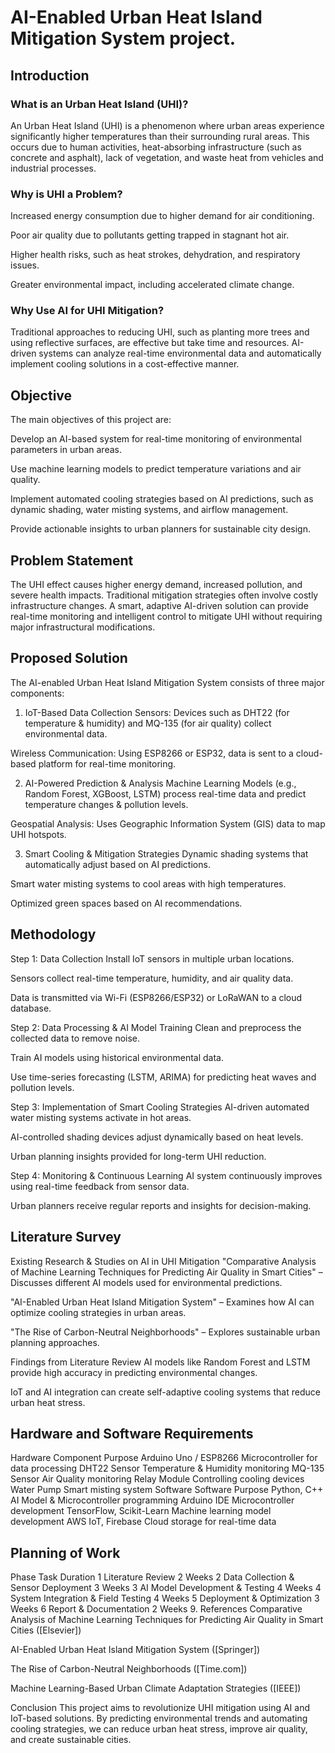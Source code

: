 # AI-Enabled Urban Heat Island Mitigation System project.

## Introduction
### What is an Urban Heat Island (UHI)?
An Urban Heat Island (UHI) is a phenomenon where urban areas experience significantly higher temperatures than their surrounding rural areas. This occurs due to human activities, heat-absorbing infrastructure (such as concrete and asphalt), lack of vegetation, and waste heat from vehicles and industrial processes.

### Why is UHI a Problem?
Increased energy consumption due to higher demand for air conditioning.

Poor air quality due to pollutants getting trapped in stagnant hot air.

Higher health risks, such as heat strokes, dehydration, and respiratory issues.

Greater environmental impact, including accelerated climate change.

### Why Use AI for UHI Mitigation?
Traditional approaches to reducing UHI, such as planting more trees and using reflective surfaces, are effective but take time and resources. AI-driven systems can analyze real-time environmental data and automatically implement cooling solutions in a cost-effective manner.

## Objective
The main objectives of this project are:

Develop an AI-based system for real-time monitoring of environmental parameters in urban areas.

Use machine learning models to predict temperature variations and air quality.

Implement automated cooling strategies based on AI predictions, such as dynamic shading, water misting systems, and airflow management.

Provide actionable insights to urban planners for sustainable city design.

## Problem Statement
The UHI effect causes higher energy demand, increased pollution, and severe health impacts. Traditional mitigation strategies often involve costly infrastructure changes. A smart, adaptive AI-driven solution can provide real-time monitoring and intelligent control to mitigate UHI without requiring major infrastructural modifications.

## Proposed Solution
The AI-enabled Urban Heat Island Mitigation System consists of three major components:

1. IoT-Based Data Collection
Sensors: Devices such as DHT22 (for temperature & humidity) and MQ-135 (for air quality) collect environmental data.

Wireless Communication: Using ESP8266 or ESP32, data is sent to a cloud-based platform for real-time monitoring.

2. AI-Powered Prediction & Analysis
Machine Learning Models (e.g., Random Forest, XGBoost, LSTM) process real-time data and predict temperature changes & pollution levels.

Geospatial Analysis: Uses Geographic Information System (GIS) data to map UHI hotspots.

3. Smart Cooling & Mitigation Strategies
Dynamic shading systems that automatically adjust based on AI predictions.

Smart water misting systems to cool areas with high temperatures.

Optimized green spaces based on AI recommendations.

## Methodology
Step 1: Data Collection
Install IoT sensors in multiple urban locations.

Sensors collect real-time temperature, humidity, and air quality data.

Data is transmitted via Wi-Fi (ESP8266/ESP32) or LoRaWAN to a cloud database.

Step 2: Data Processing & AI Model Training
Clean and preprocess the collected data to remove noise.

Train AI models using historical environmental data.

Use time-series forecasting (LSTM, ARIMA) for predicting heat waves and pollution levels.

Step 3: Implementation of Smart Cooling Strategies
AI-driven automated water misting systems activate in hot areas.

AI-controlled shading devices adjust dynamically based on heat levels.

Urban planning insights provided for long-term UHI reduction.

Step 4: Monitoring & Continuous Learning
AI system continuously improves using real-time feedback from sensor data.

Urban planners receive regular reports and insights for decision-making.

## Literature Survey
Existing Research & Studies on AI in UHI Mitigation
"Comparative Analysis of Machine Learning Techniques for Predicting Air Quality in Smart Cities" – Discusses different AI models used for environmental predictions.

"AI-Enabled Urban Heat Island Mitigation System" – Examines how AI can optimize cooling strategies in urban areas.

"The Rise of Carbon-Neutral Neighborhoods" – Explores sustainable urban planning approaches.

Findings from Literature Review
AI models like Random Forest and LSTM provide high accuracy in predicting environmental changes.

IoT and AI integration can create self-adaptive cooling systems that reduce urban heat stress.

## Hardware and Software Requirements
Hardware
Component	Purpose
Arduino Uno / ESP8266	Microcontroller for data processing
DHT22 Sensor	Temperature & Humidity monitoring
MQ-135 Sensor	Air Quality monitoring
Relay Module	Controlling cooling devices
Water Pump	Smart misting system
Software
Software	Purpose
Python, C++	AI Model & Microcontroller programming
Arduino IDE	Microcontroller development
TensorFlow, Scikit-Learn	Machine learning model development
AWS IoT, Firebase	Cloud storage for real-time data
## Planning of Work
Phase	Task	Duration
1	Literature Review	2 Weeks
2	Data Collection & Sensor Deployment	3 Weeks
3	AI Model Development & Testing	4 Weeks
4	System Integration & Field Testing	4 Weeks
5	Deployment & Optimization	3 Weeks
6	Report & Documentation	2 Weeks
9. References
Comparative Analysis of Machine Learning Techniques for Predicting Air Quality in Smart Cities ([Elsevier])

AI-Enabled Urban Heat Island Mitigation System ([Springer])

The Rise of Carbon-Neutral Neighborhoods ([Time.com])

Machine Learning-Based Urban Climate Adaptation Strategies ([IEEE])

Conclusion
This project aims to revolutionize UHI mitigation using AI and IoT-based solutions. By predicting environmental trends and automating cooling strategies, we can reduce urban heat stress, improve air quality, and create sustainable cities.
